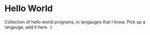 # Hello World

Collection of hello world programs, in langauges that I know. Pick up a langauge, add it here. :)
